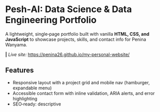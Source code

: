 # Pesh‑AI: Data Science & Data Engineering Portfolio

<p>A lightweight, single‑page portfolio built with vanilla <strong>HTML, CSS, and JavaScript</strong> to showcase projects, skills, and contact info for Penina Wanyama.</p>

<span><strong>|</strong></span> <em>Live site:</em> https://penina26.github.io/my-personal-website/ <br>

## Features
<ul>
    <li>Responsive layout with a project grid and mobile nav (hamburger, expandable menu)</li>
    <li>Accessible contact form with inline validation, ARIA alerts, and error highlighting</li>
    <li>SEO‑ready: descriptive <title>, meta description/keywords, canonical URL, Open Graph & Twitter cards</li>
    <li>Clean UI elements: tags/chips, animated hover underline, dark theme</li>
    <li>Zero dependencies: no frameworks required</li>
    <li>Tiny Js script: dynamic footer year + client‑side form validation</li>
</ul>

## Tech Stack
<ul>
    <li>HTML5 for structure</li>
    <li>CSS3 for layout and styling (custom properties / variables)</li>
    <li>Vanilla JS for navigation toggle and form validation</li>
    <li>GitHub Pages for hosting</li>
</ul>

## Project Structure
my-personal-website/
├─ index.html # Main page (hero, projects, about, contact)
├─ style.css # Global styles
├─ script.js # Mobile nav + form validation + footer year
├─ images/
│ ├─ cover1.jpeg # Hero background image
│ └─ og-cover.jpg # Social preview image (Open Graph/Twitter)

